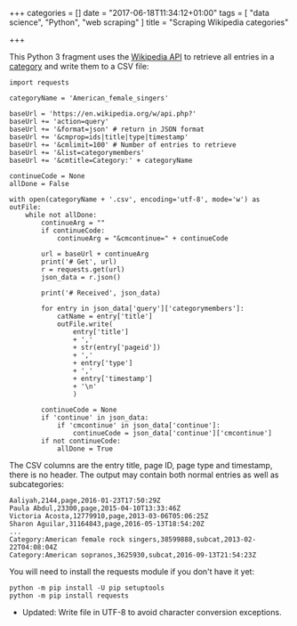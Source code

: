 +++
categories = []
date = "2017-06-18T11:34:12+01:00"
tags = [ "data science", "Python", "web scraping" ]
title = "Scraping Wikipedia categories"

+++

This Python 3 fragment uses the [Wikipedia API](https://en.wikipedia.org/w/api.php?action=help&modules=query%2Bcategorymembers) to retrieve all entries in a [category](https://en.wikipedia.org/wiki/Category:American_female_singers) and write them to a CSV file:

	import requests

	categoryName = 'American_female_singers'

	baseUrl = 'https://en.wikipedia.org/w/api.php?'
	baseUrl += 'action=query'
	baseUrl += '&format=json' # return in JSON format
	baseUrl += '&cmprop=ids|title|type|timestamp'
	baseUrl += '&cmlimit=100' # Number of entries to retrieve
	baseUrl += '&list=categorymembers'
	baseUrl += '&cmtitle=Category:' + categoryName

	continueCode = None
	allDone = False

	with open(categoryName + '.csv', encoding='utf-8', mode='w') as outFile:
		while not allDone:
			continueArg = ""
			if continueCode:
				continueArg = "&cmcontinue=" + continueCode

			url = baseUrl + continueArg
			print('# Get', url)
			r = requests.get(url)
			json_data = r.json()

			print('# Received', json_data)

			for entry in json_data['query']['categorymembers']:
				catName = entry['title']
				outFile.write(
					entry['title']
					+ ','
					+ str(entry['pageid'])
					+ ','
					+ entry['type']
					+ ','
					+ entry['timestamp']
					+ '\n'
					)

			continueCode = None
			if 'continue' in json_data:
				if 'cmcontinue' in json_data['continue']:
					continueCode = json_data['continue']['cmcontinue']
			if not continueCode:
				allDone = True

The CSV columns are the entry title, page ID, page type and timestamp, there is no header.
The output may contain both normal entries as well as subcategories:

	Aaliyah,2144,page,2016-01-23T17:50:29Z
	Paula Abdul,23300,page,2015-04-10T13:33:46Z
	Victoria Acosta,12779910,page,2013-03-06T05:06:25Z
	Sharon Aguilar,31164843,page,2016-05-13T18:54:20Z
	...
	Category:American female rock singers,38599888,subcat,2013-02-22T04:08:04Z
	Category:American sopranos,3625930,subcat,2016-09-13T21:54:23Z

You will need to install the requests module if you don't have it yet:

	python -m pip install -U pip setuptools
	python -m pip install requests


* Updated: Write file in UTF-8 to avoid character conversion exceptions.
